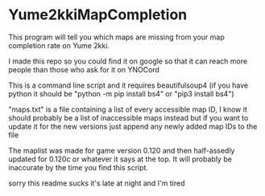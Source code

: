 # Yume2kkiMapCompletion
This program will tell you which maps are missing from your map completion rate on Yume 2kki.

I made this repo so you could find it on google so that it can reach more people than those who ask for it on YNOCord

This is a command line script and it requires beautifulsoup4 (if you have python it should be "python -m pip install bs4" or "pip3 install bs4")

"maps.txt" is a file containing a list of every accessible map ID, I know it should probably be a list of inaccessible maps instead but if you want to update it for the new versions just append any newly added map IDs to the file

The maplist was made for game version 0.120 and then half-assedly updated for 0.120c or whatever it says at the top. It will probably be inaccurate by the time you find this script.

sorry this readme sucks it's late at night and I'm tired
